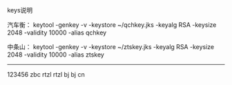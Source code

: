 keys说明

汽车衡：
keytool -genkey -v -keystore ~/qchkey.jks -keyalg RSA -keysize 2048 -validity 10000 -alias qchkey


中条山：
keytool -genkey -v -keystore ~/ztskey.jks -keyalg RSA -keysize 2048 -validity 10000 -alias ztskey


-------------------------------
123456
zbc
rtzl
rtzl
bj
bj
cn

